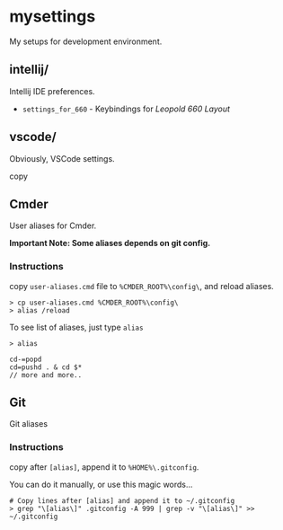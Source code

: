 # mysettings

My setups for development environment.

## intellij/

Intellij IDE preferences.

- `settings_for_660` - Keybindings for *Leopold 660 Layout*

## vscode/

Obviously, VSCode settings.

copy 

## Cmder

User aliases for Cmder.

**Important Note: Some aliases depends on git config.**

### Instructions

copy `user-aliases.cmd` file to `%CMDER_ROOT%\config\`, and reload aliases.

```
> cp user-aliases.cmd %CMDER_ROOT%\config\
> alias /reload
```

To see list of aliases, just type `alias`

```
> alias

cd-=popd
cd=pushd . & cd $*
// more and more..
```

## Git

Git aliases

### Instructions

copy after `[alias]`, append it to `%HOME%\.gitconfig`. 

You can do it manually, or use this magic words...

```
# Copy lines after [alias] and append it to ~/.gitconfig
> grep "\[alias\]" .gitconfig -A 999 | grep -v "\[alias\]" >> ~/.gitconfig
```